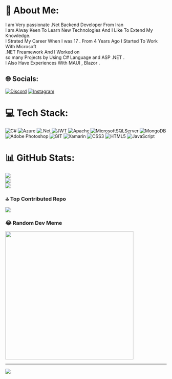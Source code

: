 # 💫 About Me:
I am Very passionate .Net Backend Developer From Iran<br>I am Alway Keen To Learn New Technologies And I Like To Extend My Knowledge.<br>I Strated My Career When I was 17 . From 4 Years Ago I Started To Work With Microsoft<br>.NET Freamework And I Worked on <br>so many Projects by Using C# Language and ASP .NET .<br>I Also Have Experiences With MAUI , Blazor .<br>   


## 🌐 Socials:
[![Discord](https://img.shields.io/badge/Discord-%237289DA.svg?logo=discord&logoColor=white)](https://discord.gg/baabak69) [![Instagram](https://img.shields.io/badge/Instagram-%23E4405F.svg?logo=Instagram&logoColor=white)](https://instagram.com/Baabak.Aghaei) 

# 💻 Tech Stack:
![C#](https://img.shields.io/badge/c%23-%23239120.svg?style=for-the-badge&logo=c-sharp&logoColor=white) ![Azure](https://img.shields.io/badge/azure-%230072C6.svg?style=for-the-badge&logo=azure-devops&logoColor=white) ![.Net](https://img.shields.io/badge/.NET-5C2D91?style=for-the-badge&logo=.net&logoColor=white) ![JWT](https://img.shields.io/badge/JWT-black?style=for-the-badge&logo=JSON%20web%20tokens) ![Apache](https://img.shields.io/badge/apache-%23D42029.svg?style=for-the-badge&logo=apache&logoColor=white) ![MicrosoftSQLServer](https://img.shields.io/badge/Microsoft%20SQL%20Sever-CC2927?style=for-the-badge&logo=microsoft%20sql%20server&logoColor=white) ![MongoDB](https://img.shields.io/badge/MongoDB-%234ea94b.svg?style=for-the-badge&logo=mongodb&logoColor=white) ![Adobe Photoshop](https://img.shields.io/badge/adobephotoshop-%2331A8FF.svg?style=for-the-badge&logo=adobephotoshop&logoColor=white) ![GIT](https://img.shields.io/badge/Git-fc6d26?style=for-the-badge&logo=git&logoColor=white) ![Xamarin](https://img.shields.io/badge/Xamarin-3199DC?style=for-the-badge&logo=xamarin&logoColor=white) ![CSS3](https://img.shields.io/badge/css3-%231572B6.svg?style=for-the-badge&logo=css3&logoColor=white) ![HTML5](https://img.shields.io/badge/html5-%23E34F26.svg?style=for-the-badge&logo=html5&logoColor=white) ![JavaScript](https://img.shields.io/badge/javascript-%23323330.svg?style=for-the-badge&logo=javascript&logoColor=%23F7DF1E)
# 📊 GitHub Stats:
![](https://github-readme-stats.vercel.app/api?username=baabak1990&theme=dark&hide_border=false&include_all_commits=false&count_private=false)<br/>
![](https://github-readme-streak-stats.herokuapp.com/?user=baabak1990&theme=dark&hide_border=false)<br/>
![](https://github-readme-stats.vercel.app/api/top-langs/?username=baabak1990&theme=dark&hide_border=false&include_all_commits=false&count_private=false&layout=compact)

### 🔝 Top Contributed Repo
![](https://github-contributor-stats.vercel.app/api?username=baabak1990&limit=5&theme=dark&combine_all_yearly_contributions=true)

### 😂 Random Dev Meme
<img src='https://randommeme-five.vercel.app/' style="height: 400px;"/>

---
[![](https://visitcount.itsvg.in/api?id=baabak1990&icon=0&color=0)](https://visitcount.itsvg.in)

<!-- Proudly created with GPRM ( https://gprm.itsvg.in ) -->
